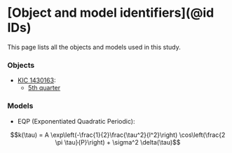 # [Object and model identifiers](@id IDs)

This page lists all the objects and models used in this study.

### Objects

* [KIC 1430163](https://archive.stsci.edu/kepler/data_search/search.php?target=1430163&action=Search&outputformat=HTML_Table):
  * [5th quarter](https://archive.stsci.edu/kepler/preview.php?type=lc&dsn=KPLR001430163-2010174085026)

### Models

* EQP (Exponentiated Quadratic Periodic):

```math
k(\tau) = A \exp\left(-\frac{1}{2}\frac{\tau^2}{l^2}\right) \cos\left(\frac{2 \pi \tau}{P}\right) + \sigma^2 \delta(\tau)
```
